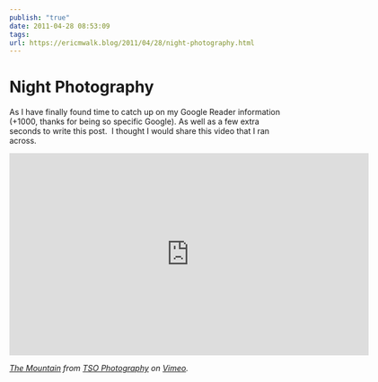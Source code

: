 ```yaml
---
publish: "true"
date: 2011-04-28 08:53:09
tags: 
url: https://ericmwalk.blog/2011/04/28/night-photography.html
---
```


# Night Photography

As I have finally found time to catch up on my Google Reader information (+1000, thanks for being so specific Google). As well as a few extra seconds to write this post. &nbsp;I thought I would share this video that I ran across.

<iframe src="https://player.vimeo.com/video/22439234?h=e08a7aa443" width="640" height="360" frameborder="0" allow="autoplay; fullscreen; picture-in-picture" allowfullscreen></iframe>

*<a href="https://vimeo.com/22439234">The Mountain</a> from <a href="https://vimeo.com/terjes">TSO Photography</a> on <a href="https://vimeo.com">Vimeo</a>.*
